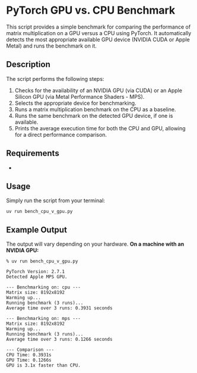 # PyTorch GPU vs. CPU Benchmark

This script provides a simple benchmark for comparing the performance of matrix multiplication on a GPU versus a CPU using PyTorch. It automatically detects the most appropriate available GPU device (NVIDIA CUDA or Apple Metal) and runs the benchmark on it.

## Description

The script performs the following steps:
1. Checks for the availability of an NVIDIA GPU (via CUDA) or an Apple Silicon GPU (via Metal Performance Shaders - MPS).
2. Selects the appropriate device for benchmarking.
3. Runs a matrix multiplication benchmark on the CPU as a baseline.
4. Runs the same benchmark on the detected GPU device, if one is available.
5. Prints the average execution time for both the CPU and GPU, allowing for a direct performance comparison.   
## Requirements
- 
## Usage
Simply run the script from your terminal:
```
uv run bench_cpu_v_gpu.py
```
## Example Output
The output will vary depending on your hardware.
**On a machine with an NVIDIA GPU:**
```
% uv run bench_cpu_v_gpu.py

PyTorch Version: 2.7.1
Detected Apple MPS GPU.

--- Benchmarking on: cpu ---
Matrix size: 8192x8192
Warming up...
Running benchmark (3 runs)...
Average time over 3 runs: 0.3931 seconds

--- Benchmarking on: mps ---
Matrix size: 8192x8192
Warming up...
Running benchmark (3 runs)...
Average time over 3 runs: 0.1266 seconds

--- Comparison ---
CPU Time: 0.3931s
GPU Time: 0.1266s
GPU is 3.1x faster than CPU.
```
